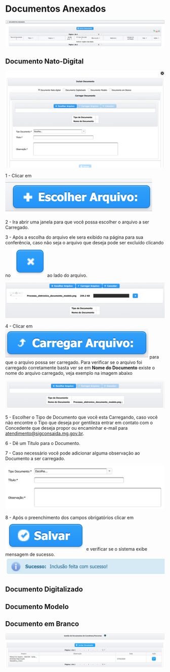 # Documentos Anexados



![](../../.gitbook/assets/processo_eletronico_aba_documentos_anexados.png)

## Documento Nato-Digital

![Incluir Documento Nato-Digital](../../.gitbook/assets/processo_eletronico_tela_escolha_tipo_documento.png)

1 - Clicar em ![](../../.gitbook/assets/processo_eletronico_botao_escolher_arquivo.png) 

2 - Ira abrir uma janela para que você possa escolher o arquivo a ser Carregado.

3 - Após a escolha do arquivo ele sera exibido na página para sua conferência, caso não seja o arquivo que deseja pode ser excluído clicando no ![](../../.gitbook/assets/processo_eletronico_x.png)ao lado do arquivo.

![Escolher arquivo a ser carregado](../../.gitbook/assets/processo_eletronico_carregar_arquivo.png)

4 - Clicar em ![](../../.gitbook/assets/processo_eletronico_botao_carregar_arquivo.png) para que o arquivo possa ser carregado. Para verificar se o arquivo foi carregado corretamente basta ver se em **Nome do Documento** existe o nome do arquivo carregado, veja exemplo na imagem abaixo

![Arquivo carregado](../../.gitbook/assets/processo_eletronico_carregar_arquivo2.png)

5 - Escolher o Tipo de Documento que você esta Carregando, caso você não encontre o Tipo que deseja por gentileza entrar em contato com o Concedente que deseja propor ou encaminhar e-mail para atendimento@sigconsaida.mg.gov.br.

6 - Dê um Título para o Documento.

7 - Caso necessário você pode adicionar alguma observação ao Documento a ser carregado.

![Campos](../../.gitbook/assets/processo_eletronico_preenchimento_campos.png)

8 - Após o preenchimento dos campos obrigatórios clicar em ![](../../.gitbook/assets/botao_salvar.png)  e verificar se o sistema exibe mensagem de sucesso. ![](../../.gitbook/assets/processo_eletronico_arquivo_anexado_sucesso.png) 

## Documento Digitalizado



## Documento Modelo

## Documento em Branco

![](../../.gitbook/assets/image%20%2849%29.png)

